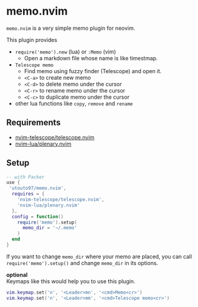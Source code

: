 # memo.nvim

`memo.nvim` is a very simple memo plugin for neovim.

This plugin provides
* `require('memo').new` (lua) or `:Memo` (vim)
  * Open a markdown file whose name is like timestmap.
* `Telescope memo`
  * Find memo using fuzzy finder (Telescope) and open it.
  * `<C-a>` to create new memo
  * `<C-d>` to delete memo under the cursor
  * `<C-r>` to rename memo under the cursor
  * `<C-c>` to duplicate memo under the cursor
* other lua functions like `copy`, `remove` and `rename`

## Requirements

* [nvim-telescope/telescope.nvim](https://github.com/nvim-telescope/telescope.nvim)
* [nvim-lua/plenary.nvim](https://github.com/nvim-lua/plenary.nvim)

## Setup
```lua
-- with Packer
use {
 'utouto97/memo.nvim',
  requires = {
    'nvim-telescope/telescope.nvim',
    'nvim-lua/plenary.nvim'
  },
  config = function()
    require('memo').setup(
      memo_dir = '~/.memo'
    )
  end
}
```

If you want to change `memo_dir` where your memo are placed,
you can call `require('memo').setup()` and change `memo_dir` in its options.

**optional**  
Keymaps like this would help you to use this plugin.

```lua
vim.keymap.set('n', '<Leader>mn', '<cmd>Memo<cr>')
vim.keymap.set('n', '<Leader>mm', '<cmd>Telescope memo<cr>')
```
